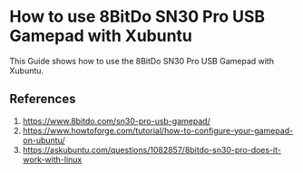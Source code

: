 # How to use 8BitDo SN30 Pro USB Gamepad with Xubuntu

This Guide shows how to use the 8BitDo SN30 Pro USB Gamepad with Xubuntu.



## References
1. https://www.8bitdo.com/sn30-pro-usb-gamepad/
2. https://www.howtoforge.com/tutorial/how-to-configure-your-gamepad-on-ubuntu/
3. https://askubuntu.com/questions/1082857/8bitdo-sn30-pro-does-it-work-with-linux
